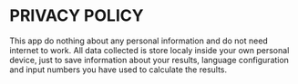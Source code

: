 # PRIVACY POLICY

This app do nothing about any personal information and do not need internet to work. All data collected is store localy inside your own personal device, just to save information about your results, language configuration and input numbers you have used to calculate the results.
